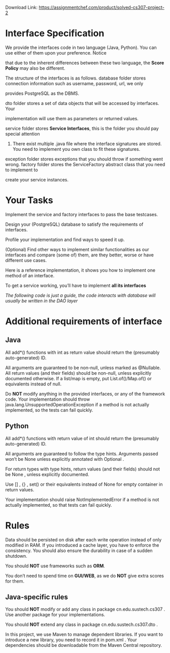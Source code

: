 Download Link: https://assignmentchef.com/product/solved-cs307-project-2
<br>
<h1>Interface Specification</h1>

We provide the interfaces code in two language (Java, Python). You can use either of them upon your preference. Notice

that due to the inherent differences between these two language, the <strong>Score Policy</strong> may also be different.

The structure of the interfaces is as follows. database folder stores connection information such as username, password, url, we only

provides PostgreSQL as the DBMS.

dto folder stores a set of data objects that will be accessed by interfaces. Your

implementation will use them as parameters or returned values.

service folder stores <strong>Service Interfaces</strong>, this is the folder you should pay special attention

<ol>

 <li>There exist multiple .java file where the interface signatures are stored. You need to implement you own class to fit these signatures.</li>

</ol>

exception folder stores exceptions that you should throw if something went wrong. factory folder stores the ServiceFactory abstract class that you need to implement to

create your service instances.

<h1>Your Tasks</h1>

Implement the service and factory interfaces to pass the base testcases.

Design your (PostgreSQL) database to satisfy the requirements of interfaces.

Profile your implementation and find ways to speed it up.

(Optional) Find other ways to implement similar functionalities as our interfaces and compare (some of) them, are they better, worse or have different use cases.

Here is a reference implementation, it shows you how to implement one method of an interface.

To get a service working, you’ll have to implement <strong>all its interfaces</strong>

<em>The following code is just a guide, the code interacts with database will usually be written in the DAO layer</em>

<h1>Additional requirements of interface</h1>

<h2>Java</h2>

All add*() functions with int as return value should return the (presumably auto-generated) ID.

All arguments are guaranteed to be non-null, unless marked as @Nullable. All return values (and their fields) should be non-null, unless explicitly documented otherwise. If a list/map is empty, put List.of()/Map.of() or equivalents instead of null.

Do <strong>NOT</strong> modify anything in the provided interfaces, or any of the framework code. Your implementation should throw java.lang.UnsupportedOperationException if a method is not actually implemented, so the tests can fail quickly.

<h2>Python</h2>

All add*() functions with return value of int should return the (presumably auto-generated) ID.

All arguments are guaranteed to follow the type hints. Arguments passed won’t be None unless explicitly annotated with Optional .

For return types with type hints, return values (and their fields) should not be None , unless explicitly documented.

Use [] , {} , set() or their equivalents instead of None for empty container in return values.

Your implementation should raise NotImplementedError if a method is not actually implemented, so that tests can fail quickly.

<h1>Rules</h1>

Data should be persisted on disk after each write operation instead of only modified in RAM. If you introduced a cache layer, you have to enforce the consistency. You should also ensure the durability in case of a sudden shutdown.

You should <strong>NOT</strong> use frameworks such as <strong>ORM</strong>.

You don’t need to spend time on <strong>GUI/WEB</strong>, as we do <strong>NOT</strong> give extra scores for them.

<h2>Java-specific rules</h2>

You should <strong>NOT</strong> modify or add any class in package cn.edu.sustech.cs307 . Use another package for your implementations.

You should <strong>NOT</strong> extend any class in package cn.edu.sustech.cs307.dto .

In this project, we use Maven to manage dependent libraries. If you want to introduce a new library, you need to record it in pom.xml . Your dependencies should be downloadable from the Maven Central repository.